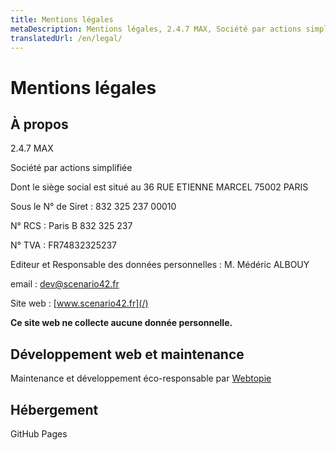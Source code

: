 ```yaml
---
title: Mentions légales
metaDescription: Mentions légales, 2.4.7 MAX, Société par actions simplifiée dont le siège social est situé au 36 RUE ETIENNE MARCEL 75002 PARIS.
translatedUrl: /en/legal/
---
```


# Mentions légales

## À propos

2.4.7 MAX

Société par actions simplifiée

Dont le siège social est situé au 36 RUE ETIENNE MARCEL 75002 PARIS

Sous le N° de Siret : 832 325 237 00010

N° RCS : Paris B 832 325 237

N° TVA : FR74832325237

Editeur et Responsable des données personnelles : M. Médéric ALBOUY

email&nbsp;: [dev@scenario42.fr](mailto:dev@scenario42.fr)

Site web&nbsp;: [www.scenario42.fr](/)

**Ce site web ne collecte aucune donnée personnelle.**

## Développement web et maintenance

Maintenance et développement éco-responsable par [Webtopie](https://webtopie.fr)

## Hébergement

GitHub Pages